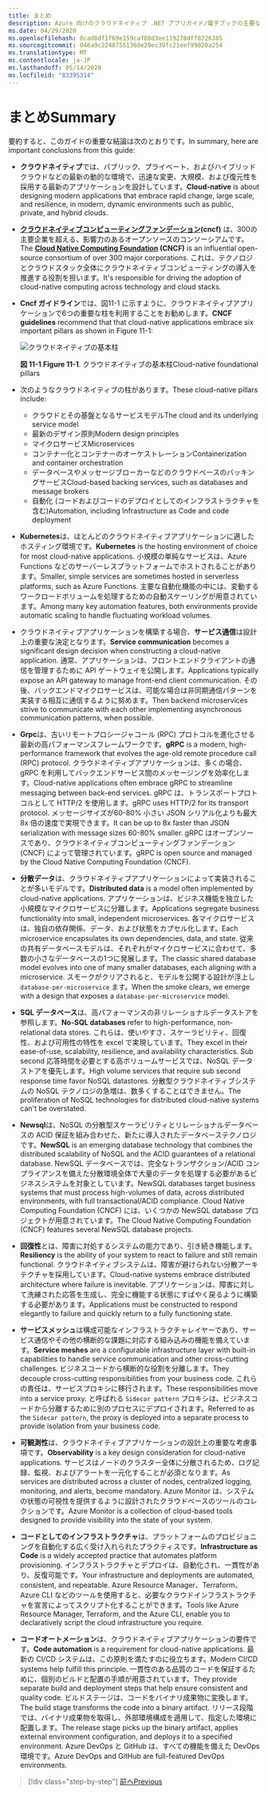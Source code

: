 ```yaml
---
title: まとめ
description: Azure 向けのクラウドネイティブ .NET アプリガイド/電子ブックの主要な結論の概要です。
ms.date: 04/29/2020
ms.openlocfilehash: 8cad8df1f69e159caf88d3ee119278dff8726385
ms.sourcegitcommit: 046a9c22487551360e20ec39fc21eef99820a254
ms.translationtype: MT
ms.contentlocale: ja-JP
ms.lasthandoff: 05/14/2020
ms.locfileid: "83395314"
---
```

# <a name="summary"></a><span data-ttu-id="d0077-103">まとめ</span><span class="sxs-lookup"><span data-stu-id="d0077-103">Summary</span></span>

<span data-ttu-id="d0077-104">要約すると、このガイドの重要な結論は次のとおりです。</span><span class="sxs-lookup"><span data-stu-id="d0077-104">In summary, here are important conclusions from this guide:</span></span>

- <span data-ttu-id="d0077-105">**クラウドネイティブ**では、パブリック、プライベート、およびハイブリッドクラウドなどの最新の動的な環境で、迅速な変更、大規模、および復元性を採用する最新のアプリケーションを設計しています。</span><span class="sxs-lookup"><span data-stu-id="d0077-105">**Cloud-native** is about designing modern applications that embrace rapid change, large scale, and resilience, in modern, dynamic environments such as public, private, and hybrid clouds.</span></span>

- <span data-ttu-id="d0077-106">**[クラウドネイティブコンピューティングファンデーション](https://www.cncf.io/)(cncf)** は、300の主要企業を超える、影響力のあるオープンソースのコンソーシアムです。</span><span class="sxs-lookup"><span data-stu-id="d0077-106">The **[Cloud Native Computing Foundation](https://www.cncf.io/) (CNCF)** is an influential open-source consortium of over 300 major corporations.</span></span> <span data-ttu-id="d0077-107">これは、テクノロジとクラウドスタック全体にクラウドネイティブコンピューティングの導入を推進する役割を担います。</span><span class="sxs-lookup"><span data-stu-id="d0077-107">It's responsible for driving the adoption of cloud-native computing across technology and cloud stacks.</span></span>

- <span data-ttu-id="d0077-108">**Cncf ガイドライン**では、図11-1 に示すように、クラウドネイティブアプリケーションで6つの重要な柱を利用することをお勧めします。</span><span class="sxs-lookup"><span data-stu-id="d0077-108">**CNCF guidelines** recommend that that cloud-native applications embrace six important pillars as shown in Figure 11-1:</span></span>

  ![クラウドネイティブの基本柱](./media/cloud-native-foundational-pillars.png)

  <span data-ttu-id="d0077-110">**図 11-1**.</span><span class="sxs-lookup"><span data-stu-id="d0077-110">**Figure 11-1**.</span></span> <span data-ttu-id="d0077-111">クラウドネイティブの基本柱</span><span class="sxs-lookup"><span data-stu-id="d0077-111">Cloud-native foundational pillars</span></span>

- <span data-ttu-id="d0077-112">次のようなクラウドネイティブの柱があります。</span><span class="sxs-lookup"><span data-stu-id="d0077-112">These cloud-native pillars include:</span></span>
  - <span data-ttu-id="d0077-113">クラウドとその基盤となるサービスモデル</span><span class="sxs-lookup"><span data-stu-id="d0077-113">The cloud and its underlying service model</span></span>
  - <span data-ttu-id="d0077-114">最新のデザイン原則</span><span class="sxs-lookup"><span data-stu-id="d0077-114">Modern design principles</span></span>
  - <span data-ttu-id="d0077-115">マイクロサービス</span><span class="sxs-lookup"><span data-stu-id="d0077-115">Microservices</span></span>
  - <span data-ttu-id="d0077-116">コンテナー化とコンテナーのオーケストレーション</span><span class="sxs-lookup"><span data-stu-id="d0077-116">Containerization and container orchestration</span></span>
  - <span data-ttu-id="d0077-117">データベースやメッセージブローカーなどのクラウドベースのバッキングサービス</span><span class="sxs-lookup"><span data-stu-id="d0077-117">Cloud-based backing services, such as databases and message brokers</span></span>
  - <span data-ttu-id="d0077-118">自動化 (コードおよびコードのデプロイとしてのインフラストラクチャを含む)</span><span class="sxs-lookup"><span data-stu-id="d0077-118">Automation, including Infrastructure as Code and code deployment</span></span>

- <span data-ttu-id="d0077-119">**Kubernetes**は、ほとんどのクラウドネイティブアプリケーションに適したホスティング環境です。</span><span class="sxs-lookup"><span data-stu-id="d0077-119">**Kubernetes** is the hosting environment of choice for most cloud-native applications.</span></span> <span data-ttu-id="d0077-120">小規模の単純なサービスは、Azure Functions などのサーバーレスプラットフォームでホストされることがあります。</span><span class="sxs-lookup"><span data-stu-id="d0077-120">Smaller, simple services are sometimes hosted in serverless platforms, such as Azure Functions.</span></span> <span data-ttu-id="d0077-121">主要な自動化機能の中には、変動するワークロードボリュームを処理するための自動スケーリングが用意されています。</span><span class="sxs-lookup"><span data-stu-id="d0077-121">Among many key automation features, both environments provide automatic scaling to handle fluctuating workload volumes.</span></span>

- <span data-ttu-id="d0077-122">クラウドネイティブアプリケーションを構築する場合、**サービス通信**は設計上の重要な決定となります。</span><span class="sxs-lookup"><span data-stu-id="d0077-122">**Service communication** becomes a significant design decision when constructing a cloud-native application.</span></span> <span data-ttu-id="d0077-123">通常、アプリケーションは、フロントエンドクライアントの通信を管理するために API ゲートウェイを公開します。</span><span class="sxs-lookup"><span data-stu-id="d0077-123">Applications typically expose an API gateway to manage front-end client communication.</span></span> <span data-ttu-id="d0077-124">その後、バックエンドマイクロサービスは、可能な場合は非同期通信パターンを実装する相互に通信するように努めます。</span><span class="sxs-lookup"><span data-stu-id="d0077-124">Then backend microservices strive to communicate with each other implementing asynchronous communication patterns, when possible.</span></span>

- <span data-ttu-id="d0077-125">**Grpc**は、古いリモートプロシージャコール (RPC) プロトコルを進化させる最新の高パフォーマンスフレームワークです。</span><span class="sxs-lookup"><span data-stu-id="d0077-125">**gRPC** is a modern, high-performance framework that evolves the age-old remote procedure call (RPC) protocol.</span></span> <span data-ttu-id="d0077-126">クラウドネイティブアプリケーションは、多くの場合、gRPC を利用してバックエンドサービス間のメッセージングを効率化します。</span><span class="sxs-lookup"><span data-stu-id="d0077-126">Cloud-native applications often embrace gRPC to streamline messaging between back-end services.</span></span> <span data-ttu-id="d0077-127">gRPC は、トランスポートプロトコルとして HTTP/2 を使用します。</span><span class="sxs-lookup"><span data-stu-id="d0077-127">gRPC uses HTTP/2 for its transport protocol.</span></span> <span data-ttu-id="d0077-128">メッセージサイズが60-80% 小さい JSON シリアル化よりも最大8x 倍の速度で実現できます。</span><span class="sxs-lookup"><span data-stu-id="d0077-128">It can be up to 8x faster than JSON serialization with message sizes 60-80% smaller.</span></span> <span data-ttu-id="d0077-129">gRPC はオープンソースであり、クラウドネイティブコンピューティングファンデーション (CNCF) によって管理されています。</span><span class="sxs-lookup"><span data-stu-id="d0077-129">gRPC is open source and managed by the Cloud Native Computing Foundation (CNCF).</span></span>

- <span data-ttu-id="d0077-130">**分散データ**は、クラウドネイティブアプリケーションによって実装されることが多いモデルです。</span><span class="sxs-lookup"><span data-stu-id="d0077-130">**Distributed data** is a model often implemented by cloud-native applications.</span></span> <span data-ttu-id="d0077-131">アプリケーションは、ビジネス機能を独立した小規模なマイクロサービスに分離します。</span><span class="sxs-lookup"><span data-stu-id="d0077-131">Applications segregate business functionality into small, independent microservices.</span></span> <span data-ttu-id="d0077-132">各マイクロサービスは、独自の依存関係、データ、および状態をカプセル化します。</span><span class="sxs-lookup"><span data-stu-id="d0077-132">Each microservice encapsulates its own dependencies, data, and state.</span></span> <span data-ttu-id="d0077-133">従来の共有データベースモデルは、それぞれがマイクロサービスに合わせて、多数の小さなデータベースの1つに発展します。</span><span class="sxs-lookup"><span data-stu-id="d0077-133">The classic shared database model evolves into one of many smaller databases, each aligning with a microservice.</span></span> <span data-ttu-id="d0077-134">スモークがクリアされると、モデルを公開する設計が浮上し `database-per-microservice` ます。</span><span class="sxs-lookup"><span data-stu-id="d0077-134">When the smoke clears, we emerge with a design that exposes a `database-per-microservice` model.</span></span>

- <span data-ttu-id="d0077-135">**SQL データベース**は、高パフォーマンスの非リレーショナルデータストアを参照します。</span><span class="sxs-lookup"><span data-stu-id="d0077-135">**No-SQL databases** refer to high-performance, non-relational data stores.</span></span> <span data-ttu-id="d0077-136">これらは、使いやすさ、スケーラビリティ、回復性、および可用性の特性を excel で実現しています。</span><span class="sxs-lookup"><span data-stu-id="d0077-136">They excel in their ease-of-use, scalability, resilience, and availability characteristics.</span></span> <span data-ttu-id="d0077-137">Sub second 応答時間を必要とする高ボリュームサービスでは、NoSQL データストアを優先します。</span><span class="sxs-lookup"><span data-stu-id="d0077-137">High volume services that require sub second response time favor NoSQL datastores.</span></span> <span data-ttu-id="d0077-138">分散型クラウドネイティブシステムの NoSQL テクノロジの急増は、数多くすることはできません。</span><span class="sxs-lookup"><span data-stu-id="d0077-138">The proliferation of NoSQL technologies for distributed cloud-native systems can't be overstated.</span></span>

- <span data-ttu-id="d0077-139">**Newsql**は、NoSQL の分散型スケーラビリティとリレーショナルデータベースの ACID 保証を組み合わせた、新たに導入されたデータベーステクノロジです。</span><span class="sxs-lookup"><span data-stu-id="d0077-139">**NewSQL** is an emerging database technology that combines the distributed scalability of NoSQL and the ACID guarantees of a relational database.</span></span> <span data-ttu-id="d0077-140">NewSQL データベースでは、完全なトランザクション/ACID コンプライアンスを備えた分散環境全体で大量のデータを処理する必要があるビジネスシステムを対象としています。</span><span class="sxs-lookup"><span data-stu-id="d0077-140">NewSQL databases target business systems that must process high-volumes of data, across distributed environments, with full transactional/ACID compliance.</span></span> <span data-ttu-id="d0077-141">Cloud Native Computing Foundation (CNCF) には、いくつかの NewSQL database プロジェクトが用意されています。</span><span class="sxs-lookup"><span data-stu-id="d0077-141">The Cloud Native Computing Foundation (CNCF) features several NewSQL database projects.</span></span>

- <span data-ttu-id="d0077-142">**回復性**とは、障害に対処するシステムの能力であり、引き続き機能します。</span><span class="sxs-lookup"><span data-stu-id="d0077-142">**Resiliency** is the ability of your system to react to failure and still remain functional.</span></span> <span data-ttu-id="d0077-143">クラウドネイティブシステムは、障害が避けられない分散アーキテクチャを採用しています。</span><span class="sxs-lookup"><span data-stu-id="d0077-143">Cloud-native systems embrace distributed architecture where failure is inevitable.</span></span> <span data-ttu-id="d0077-144">アプリケーションは、障害に対して洗練された応答を生成し、完全に機能する状態にすばやく戻るように構築する必要があります。</span><span class="sxs-lookup"><span data-stu-id="d0077-144">Applications must be constructed to respond elegantly to failure and quickly return to a fully functioning state.</span></span>

- <span data-ttu-id="d0077-145">**サービスメッシュ**は構成可能なインフラストラクチャレイヤーであり、サービス通信やその他の横断的な課題に対応する組み込みの機能を備えています。</span><span class="sxs-lookup"><span data-stu-id="d0077-145">**Service meshes** are a configurable infrastructure layer with built-in capabilities to handle service communication and other cross-cutting challenges.</span></span> <span data-ttu-id="d0077-146">ビジネスコードから横断的な役割を分離します。</span><span class="sxs-lookup"><span data-stu-id="d0077-146">They decouple cross-cutting responsibilities from your business code.</span></span> <span data-ttu-id="d0077-147">これらの責任は、サービスプロキシに移行されます。</span><span class="sxs-lookup"><span data-stu-id="d0077-147">These responsibilities move into a service proxy.</span></span> <span data-ttu-id="d0077-148">と呼ばれる `Sidecar pattern` プロキシは、ビジネスコードから分離するために別のプロセスにデプロイされます。</span><span class="sxs-lookup"><span data-stu-id="d0077-148">Referred to as the `Sidecar pattern`, the proxy is deployed into a separate process to provide isolation from your business code.</span></span>

- <span data-ttu-id="d0077-149">**可観測性**は、クラウドネイティブアプリケーションの設計上の重要な考慮事項です。</span><span class="sxs-lookup"><span data-stu-id="d0077-149">**Observability** is a key design consideration for cloud-native applications.</span></span> <span data-ttu-id="d0077-150">サービスはノードのクラスター全体に分散されるため、ログ記録、監視、およびアラートを一元化することが必須となります。</span><span class="sxs-lookup"><span data-stu-id="d0077-150">As services are distributed across a cluster of nodes, centralized logging, monitoring, and alerts, become mandatory.</span></span> <span data-ttu-id="d0077-151">Azure Monitor は、システムの状態の可視性を提供するように設計されたクラウドベースのツールのコレクションです。</span><span class="sxs-lookup"><span data-stu-id="d0077-151">Azure Monitor is a collection of cloud-based tools designed to provide visibility into the state of your system.</span></span>

- <span data-ttu-id="d0077-152">**コードとしてのインフラストラクチャ**は、プラットフォームのプロビジョニングを自動化する広く受け入れられたプラクティスです。</span><span class="sxs-lookup"><span data-stu-id="d0077-152">**Infrastructure as Code** is a widely accepted practice that automates platform provisioning.</span></span> <span data-ttu-id="d0077-153">インフラストラクチャとデプロイは、自動化され、一貫性があり、反復可能です。</span><span class="sxs-lookup"><span data-stu-id="d0077-153">Your infrastructure and deployments are automated, consistent, and repeatable.</span></span> <span data-ttu-id="d0077-154">Azure Resource Manager、Terraform、Azure CLI などのツールを使用すると、必要なクラウドインフラストラクチャを宣言によってスクリプト化することができます。</span><span class="sxs-lookup"><span data-stu-id="d0077-154">Tools like Azure Resource Manager, Terraform, and the Azure CLI, enable you to declaratively script the cloud infrastructure you require.</span></span>

- <span data-ttu-id="d0077-155">**コードオートメーション**は、クラウドネイティブアプリケーションの要件です。</span><span class="sxs-lookup"><span data-stu-id="d0077-155">**Code automation** is a requirement for cloud-native applications.</span></span> <span data-ttu-id="d0077-156">最新の CI/CD システムは、この原則を満たすのに役立ちます。</span><span class="sxs-lookup"><span data-stu-id="d0077-156">Modern CI/CD systems help fulfill this principle.</span></span> <span data-ttu-id="d0077-157">一貫性のある品質のコードを保証するために、個別のビルドと配置の手順が用意されています。</span><span class="sxs-lookup"><span data-stu-id="d0077-157">They provide separate build and deployment steps that help ensure consistent and quality code.</span></span> <span data-ttu-id="d0077-158">ビルドステージは、コードをバイナリ成果物に変換します。</span><span class="sxs-lookup"><span data-stu-id="d0077-158">The build stage transforms the code into a binary artifact.</span></span> <span data-ttu-id="d0077-159">リリース段階では、バイナリ成果物を取得し、外部環境構成を適用して、指定した環境に配置します。</span><span class="sxs-lookup"><span data-stu-id="d0077-159">The release stage picks up the binary artifact, applies external environment configuration, and deploys it to a specified environment.</span></span> <span data-ttu-id="d0077-160">Azure DevOps と GitHub は、すべての機能を備えた DevOps 環境です。</span><span class="sxs-lookup"><span data-stu-id="d0077-160">Azure DevOps and GitHub are full-featured DevOps environments.</span></span>

>[!div class="step-by-step"]
>[<span data-ttu-id="d0077-161">前へ</span><span class="sxs-lookup"><span data-stu-id="d0077-161">Previous</span></span>](application-bundles.md)
